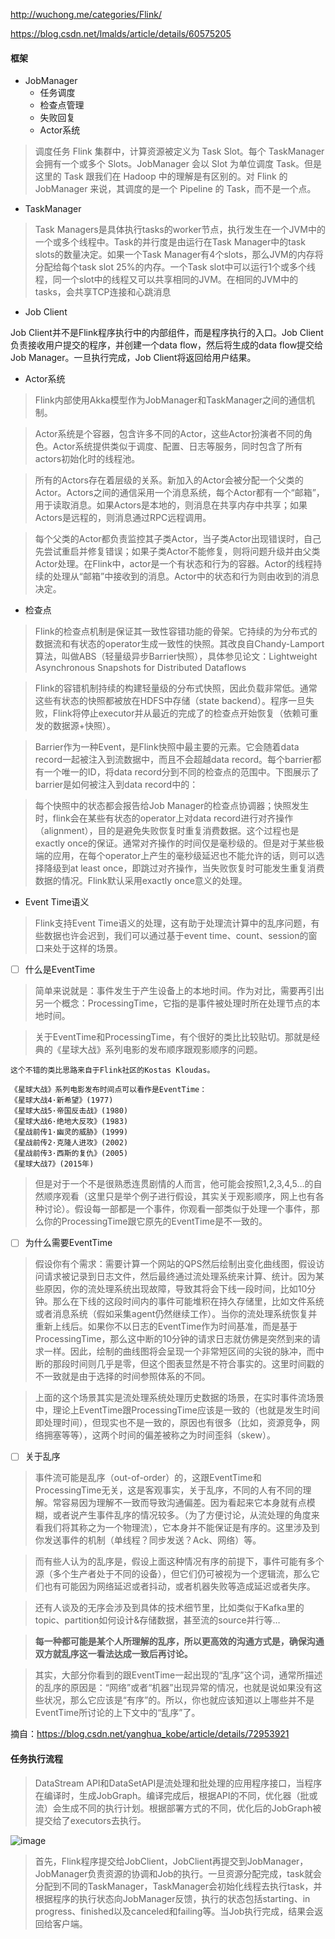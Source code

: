 

 http://wuchong.me/categories/Flink/
 
 

 https://blog.csdn.net/lmalds/article/details/60575205
 
 
 #### 框架
 
 - JobManager
   * 任务调度
   * 检查点管理
   * 失败回复
   * Actor系统


  > 调度任务 Flink 集群中，计算资源被定义为 Task Slot。每个 TaskManager 会拥有一个或多个 Slots。JobManager 会以 Slot 为单位调度 Task。但是这里的 Task 跟我们在 Hadoop 中的理解是有区别的。对 Flink 的 JobManager 来说，其调度的是一个 Pipeline 的 Task，而不是一个点。

- TaskManager

> Task Managers是具体执行tasks的worker节点，执行发生在一个JVM中的一个或多个线程中。Task的并行度是由运行在Task Manager中的task slots的数量决定。如果一个Task Manager有4个slots，那么JVM的内存将分配给每个task slot 25%的内存。一个Task slot中可以运行1个或多个线程，同一个slot中的线程又可以共享相同的JVM。在相同的JVM中的tasks，会共享TCP连接和心跳消息

- Job Client

Job Client并不是Flink程序执行中的内部组件，而是程序执行的入口。Job Client负责接收用户提交的程序，并创建一个data flow，然后将生成的data flow提交给Job Manager。一旦执行完成，Job Client将返回给用户结果。 

- Actor系统
  
> Flink内部使用Akka模型作为JobManager和TaskManager之间的通信机制。

> Actor系统是个容器，包含许多不同的Actor，这些Actor扮演者不同的角色。Actor系统提供类似于调度、配置、日志等服务，同时包含了所有actors初始化时的线程池。

> 所有的Actors存在着层级的关系。新加入的Actor会被分配一个父类的Actor。Actors之间的通信采用一个消息系统，每个Actor都有一个“邮箱”，用于读取消息。如果Actors是本地的，则消息在共享内存中共享；如果Actors是远程的，则消息通过RPC远程调用。

> 每个父类的Actor都负责监控其子类Actor，当子类Actor出现错误时，自己先尝试重启并修复错误；如果子类Actor不能修复，则将问题升级并由父类Actor处理。在Flink中，actor是一个有状态和行为的容器。Actor的线程持续的处理从“邮箱”中接收到的消息。Actor中的状态和行为则由收到的消息决定。


- 检查点

> Flink的检查点机制是保证其一致性容错功能的骨架。它持续的为分布式的数据流和有状态的operator生成一致性的快照。其改良自Chandy-Lamport算法，叫做ABS（轻量级异步Barrier快照），具体参见论文：Lightweight Asynchronous Snapshots for Distributed Dataflows

> Flink的容错机制持续的构建轻量级的分布式快照，因此负载非常低。通常这些有状态的快照都被放在HDFS中存储（state backend）。程序一旦失败，Flink将停止executor并从最近的完成了的检查点开始恢复（依赖可重发的数据源+快照）。

> Barrier作为一种Event，是Flink快照中最主要的元素。它会随着data record一起被注入到流数据中，而且不会超越data record。每个barrier都有一个唯一的ID，将data record分到不同的检查点的范围中。下图展示了barrier是如何被注入到data record中的：

> 每个快照中的状态都会报告给Job Manager的检查点协调器；快照发生时，flink会在某些有状态的operator上对data record进行对齐操作（alignment），目的是避免失败恢复时重复消费数据。这个过程也是exactly once的保证。通常对齐操作的时间仅是毫秒级的。但是对于某些极端的应用，在每个operator上产生的毫秒级延迟也不能允许的话，则可以选择降级到at least once，即跳过对齐操作，当失败恢复时可能发生重复消费数据的情况。Flink默认采用exactly once意义的处理。


- Event Time语义

> Flink支持Event Time语义的处理，这有助于处理流计算中的乱序问题，有些数据也许会迟到，我们可以通过基于event time、count、session的窗口来处于这样的场景。



- [ ]  什么是EventTime

> 简单来说就是：事件发生于产生设备上的本地时间。作为对比，需要再引出另一个概念：ProcessingTime，它指的是事件被处理时所在处理节点的本地时间。

> 关于EventTime和ProcessingTime，有个很好的类比比较贴切。那就是经典的《星球大战》系列电影的发布顺序跟观影顺序的问题。

    这个不错的类比思路来自于Flink社区的Kostas Kloudas。


```
《星球大战》系列电影发布时间点可以看作是EventTime：
《星球大战4·新希望》(1977)
《星球大战5·帝国反击战》(1980)
《星球大战6·绝地大反攻》(1983)
《星战前传1·幽灵的威胁》(1999)
《星战前传2·克隆人进攻》(2002)
《星战前传3·西斯的复仇》(2005)
《星球大战7》(2015年)
```


> 但是对于一个不是很熟悉连贯剧情的人而言，他可能会按照1,2,3,4,5…的自然顺序观看（这里只是举个例子进行假设，其实关于观影顺序，网上也有各种讨论）。假设每一部都是一个事件，你观看一部类似于处理一个事件，那么你的ProcessingTime跟它原先的EventTime是不一致的。

- [ ] 为什么需要EventTime

> 假设你有个需求：需要计算一个网站的QPS然后绘制出变化曲线图，假设访问请求被记录到日志文件，然后最终通过流处理系统来计算、统计。因为某些原因，你的流处理系统出现故障，导致其将会下线一段时间，比如10分钟。那么在下线的这段时间内的事件可能堆积在持久存储里，比如文件系统或者消息系统（假如采集agent仍然继续工作）。当你的流处理系统恢复并重新上线后。如果你不以日志的EventTime作为时间基准，而是基于ProcessingTime，那么这中断的10分钟的请求日志就仿佛是突然到来的请求一样。因此，绘制的曲线图将会呈现一个非常短区间的尖锐的脉冲，而中断的那段时间则几乎是零，但这个图表显然是不符合事实的。这里时间戳的不一致就是由于选择的时间参照体系的不同。

> 上面的这个场景其实是流处理系统处理历史数据的场景，在实时事件流场景中，理论上EventTime跟ProcessingTime应该是一致的（也就是发生时间即处理时间），但现实也不是一致的，原因也有很多（比如，资源竞争，网络拥塞等等），这两个时间的偏差被称之为时间歪斜（skew）。

- [ ] 关于乱序

> 事件流可能是乱序（out-of-order）的，这跟EventTime和ProcessingTime无关，这是客观事实，关于乱序，不同的人有不同的理解。常容易因为理解不一致而导致沟通偏差。因为看起来它本身就有点模糊，或者说产生事件乱序的情况较多。（为了方便讨论，从流处理的角度来看我们将其称之为一个物理流），它本身并不能保证是有序的。这里涉及到你发送事件的机制（单线程？同步发送？Ack、网络）等。

> 而有些人认为的乱序是，假设上面这种情况有序的前提下，事件可能有多个源（多个生产者处于不同的设备），但它们仍可被视为一个逻辑流，那么它们也有可能因为网络延迟或者抖动，或者机器失败等造成延迟或者失序。

> 还有人谈及的无序会涉及到具体的技术细节里，比如类似于Kafka里的topic、partition如何设计&存储数据，甚至流的source并行等…

> **每一种都可能是某个人所理解的乱序，所以更高效的沟通方式是，确保沟通双方就乱序这一看法达成一致后再讨论。**

> 其实，大部分你看到的跟EventTime一起出现的“乱序”这个词，通常所描述的乱序的原因是：“网络”或者“机器”出现异常的情况，也就是说如果没有这些状况，那么它应该是“有序”的。所以，你也就应该知道以上哪些并不是EventTime所讨论的上下文中的“乱序”了。

摘自：https://blog.csdn.net/yanghua_kobe/article/details/72953921


#### 任务执行流程

> DataStream API和DataSetAPI是流处理和批处理的应用程序接口，当程序在编译时，生成JobGraph。编译完成后，根据API的不同，优化器（批或流）会生成不同的执行计划。根据部署方式的不同，优化后的JobGraph被提交给了executors去执行。



![image](https://img-blog.csdn.net/20170306132333243?watermark/2/text/aHR0cDovL2Jsb2cuY3Nkbi5uZXQvbG1hbGRz/font/5a6L5L2T/fontsize/400/fill/I0JBQkFCMA==/dissolve/70/gravity/SouthEast)

> 首先，Flink程序提交给JobClient，JobClient再提交到JobManager，JobManager负责资源的协调和Job的执行。一旦资源分配完成，task就会分配到不同的TaskManager，TaskManager会初始化线程去执行task，并根据程序的执行状态向JobManager反馈，执行的状态包括starting、in progress、finished以及canceled和failing等。当Job执行完成，结果会返回给客户端。